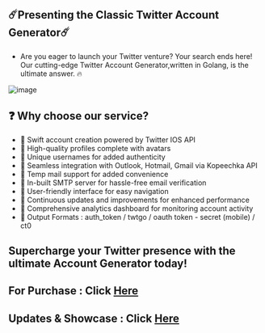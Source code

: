 ## ☄️Presenting the Classic Twitter Account Generator☄️
 
- Are you eager to launch your Twitter venture? Your search ends here! Our cutting-edge Twitter Account Generator,written in Golang, is the ultimate answer. 🔥 

![image](https://github.com/user-attachments/assets/2301f38b-6341-4c91-9a24-d0fb2327509d)

 
## ❓ Why choose our service? 
- 💖 Swift account creation powered by Twitter IOS API
- 💖 High-quality profiles complete with avatars 
- 💖 Unique usernames for added authenticity 
- 💖 Seamless integration with Outlook, Hotmail, Gmail via Kopeechka API 
- 💖 Temp mail support for added convenience 
- 💖 In-built SMTP server for hassle-free email verification 
- 💖 User-friendly interface for easy navigation 
- 💖 Continuous updates and improvements for enhanced performance 
- 💖 Comprehensive analytics dashboard for monitoring account activity 
- 💖 Output Formats : auth_token / twtgo / oauth token - secret (mobile)  / ct0
 
## Supercharge your Twitter presence with the ultimate Account Generator today!


## For Purchase : Click [Here](https://t.me/d3lx_twt)
## Updates & Showcase : Click [Here](https://t.me/TwitterAIO2023)
